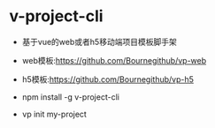 # v-project-cli
* 基于vue的web或者h5移动端项目模板脚手架
* web模板:https://github.com/Bournegithub/vp-web
* h5模板:https://github.com/Bournegithub/vp-h5

* npm install -g v-project-cli
* vp init my-project